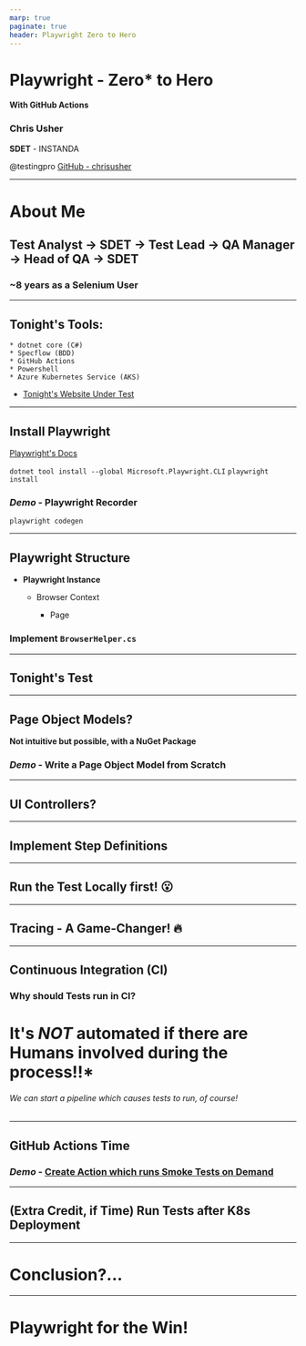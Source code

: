 ```yaml
---
marp: true
paginate: true
header: Playwright Zero to Hero
---
```


# **Playwright** - Zero* to Hero
**With GitHub Actions**

### Chris Usher
**SDET** - INSTANDA
 
@testingpro
[GitHub - chrisusher](https://github.com/chrisusher)

---

# About Me

## **Test Analyst** -> **SDET** -> **Test Lead** -> **QA Manager** -> **Head of QA** -> **SDET**

### ~8 years as a Selenium User

---

## Tonight's Tools:

    * dotnet core (C#)
    * Specflow (BDD)
    * GitHub Actions
    * Powershell
    * Azure Kubernetes Service (AKS)

- [Tonight's Website Under Test](http://137.135.47.40)

---

## Install Playwright

[Playwright's Docs](https://playwright.dev/)

`dotnet tool install --global Microsoft.Playwright.CLI`
`playwright install`

### *Demo* - Playwright Recorder

`playwright codegen`

--- 

## Playwright Structure

- **Playwright Instance**

    - Browser Context

        - Page

### Implement `BrowserHelper.cs`

--- 

## Tonight's Test

---

## Page Object Models?

**Not intuitive but possible, with a NuGet Package**

### *Demo* - Write a Page Object Model from Scratch 

---

## UI Controllers?

---

## Implement Step Definitions

---

## Run the Test Locally first!  :open_mouth:

---

## Tracing - A Game-Changer!  :fire:

---

## Continuous Integration (CI)

### Why should Tests run in CI?

# **It's *NOT* automated if there are Humans involved during the process!!*** 

###### We can start a pipeline which causes tests to run, of course!

---

## GitHub Actions Time

### *Demo* - [Create Action which runs Smoke Tests on Demand](https://github.com/chrisusher/mslearn-microservices-devops-aspnet-core/actions/new) 

---

## (Extra Credit, if Time) Run Tests after K8s Deployment

---

# Conclusion?...

---

# Playwright for the Win!